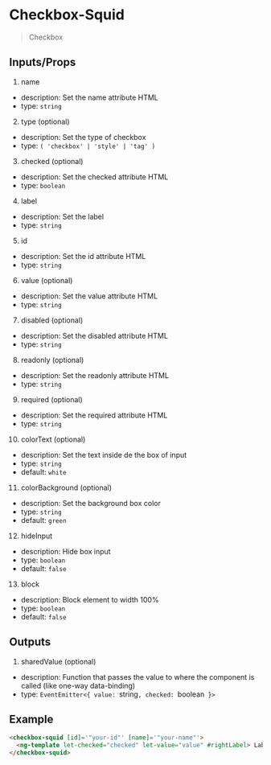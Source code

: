 # Checkbox-Squid

> Checkbox

## Inputs/Props

1. name

- description: Set the name attribute HTML
- type: `string`

2. type (optional)

- description: Set the type of checkbox
- type: `( 'checkbox' | 'style' | 'tag' )`

3. checked (optional)

- description: Set the checked attribute HTML
- type: `boolean`

4. label

- description: Set the label
- type: `string`

5. id

- description: Set the id attribute HTML
- type: `string`

6. value (optional)

- description: Set the value attribute HTML
- type: `string`

7. disabled (optional)

- description: Set the disabled attribute HTML
- type: `string`

8. readonly (optional)

- description: Set the readonly attribute HTML
- type: `string`

9. required (optional)

- description: Set the required attribute HTML
- type: `string`

10. colorText (optional)

- description: Set the text inside de the box of input
- type: `string`
- default: `white`

11. colorBackground (optional)

- description: Set the background box color
- type: `string`
- default: `green`

12. hideInput

- description: Hide box input
- type: `boolean`
- default: `false`

13. block

- description: Block element to width 100%
- type: `boolean`
- default: `false`

## Outputs

1. sharedValue (optional)

- description: Function that passes the value to where the component is called (like one-way data-binding)
- type: `EventEmitter<{
  value: `string`,
  checked: `boolean`
}>`

## Example

```html
<checkbox-squid [id]='"your-id"' [name]='"your-name"'>
  <ng-template let-checked="checked" let-value="value" #rightLabel> Label </ng-template>
</checkbox-squid>
```
